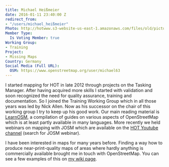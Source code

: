 ```yaml
---
title: Michael Heißmeier
date: 2016-01-11 23:40:00 Z
redirect_from:
- "/users/michael_heißmeier"
Photo: http://hotwww.s3-website-us-east-1.amazonaws.com/files/old/pictures/picture-322-1452592487.jpg
Member Type:
  Is Voting Member: true
Working Group:
- Training
Project:
- Missing Maps
Country: Germany
Social Media (Full URL):
  OSM: https://www.openstreetmap.org/user/michael63
---
```


<p> I started mapping for HOT in late 2012 through projects on the Tasking Manager. After having acquired more skills I started with validation and soon recognized the need for quality assurance, training and documentation. So I joined the Training Working Group which in all those years was led by Nick Allen. Now as his successor on the chair of this working group I try to keep up his good work. Our main reading material is <a href="https://learnosm.org">LearnOSM</a>, a compilation of guides on various aspects of OpenStreetMap which is at least partly available in many languages. More recently we held webinars on mapping with JOSM which are available on the <a href="https://www.youtube.com/user/hotosm/">HOT Youtube channel</a> (search for JOSM webinar). </p><p>I have been interested in maps for many years before. Finding a way how to produce near-print-quality maps of areas where hardly anything is commercially available brought me in touch with OpenStreetMap. You can see a few examples of this on <a href="https://wiki.openstreetmap.org/wiki/User:Michael63">my wiki page</a>.</p>
